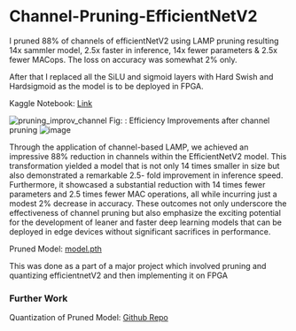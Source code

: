 # Channel-Pruning-EfficientNetV2

I pruned 88% of channels of efficientNetV2 using LAMP pruning resulting 14x sammler model, 2.5x faster in inference, 14x fewer parameters &amp; 2.5x fewer MACops. The loss on accuracy was somewhat 2% only.

After that I replaced all the SiLU and sigmoid layers with Hard Swish and Hardsigmoid as the model is to be deployed in FPGA.


Kaggle Notebook:  [Link](https://www.kaggle.com/code/amitpant7/channel-pruning-of-effficientnet-upto-88-cifar) 



![pruning_improv_channel](https://github.com/amitpant7/Channel-Pruning-EfficientNetV2/assets/50907565/20a6952e-d1aa-42b0-a3af-77c58b046606)
Fig: : Efficiency Improvements after channel pruning
![image](https://github.com/amitpant7/Channel-Pruning-EfficientNetV2/assets/50907565/c02a2312-0064-4dd5-b21e-ee726706ea3c)


Through the application of channel-based LAMP, we achieved an impressive 88% 
reduction in channels within the EfficientNetV2 model. This transformation yielded a 
model that is not only 14 times smaller in size but also demonstrated a remarkable 2.5-
fold improvement in inference speed. Furthermore, it showcased a substantial reduction 
with 14 times fewer parameters and 2.5 times fewer MAC operations, all while 
incurring just a modest 2% decrease in accuracy. These outcomes not only underscore 
the effectiveness of channel pruning but also emphasize the exciting potential for the 
development of leaner and faster deep learning models that can be deployed in edge 
devices without significant sacrifices in performance.

Pruned Model:  [model.pth](https://github.com/amitpant7/Channel-Pruning-EfficientNetV2/blob/main/EfficientnetV2_S_hswish87.pth)

This was done as a part of a major project which involved pruning and quantizing efficientnetV2 and then implementing it on FPGA

### Further Work 
Quantization of Pruned Model:  [Github Repo](https://github.com/amitpant7/Quantizing-Efficientnetv2-using-Vitis-AI-Pytorch/tree/main) 

